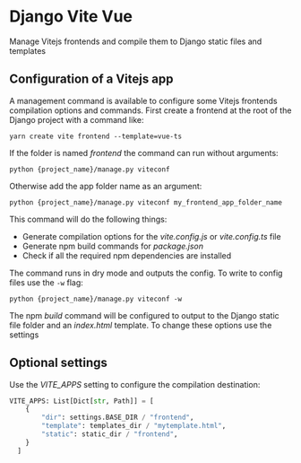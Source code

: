 # Django Vite Vue

Manage Vitejs frontends and compile them to Django static files and templates

## Configuration of a Vitejs app

A management command is available to configure some Vitejs frontends compilation options
and commands. First create a frontend at the root of the Django project with a command
like:

  ```
  yarn create vite frontend --template=vue-ts
  ```

If the folder is named *frontend* the command can run without arguments:

  ```
  python {project_name}/manage.py viteconf
  ```

Otherwise add the app folder name as an argument:

  ```
  python {project_name}/manage.py viteconf my_frontend_app_folder_name
  ```

This command will do the following things:

- Generate compilation options for the *vite.config.js* or *vite.config.ts* file
- Generate npm build commands for *package.json*
- Check if all the required npm dependencies are installed

The command runs in dry mode and outputs the config. To write to config files
use the `-w` flag:

  ```
  python {project_name}/manage.py viteconf -w
  ```

The npm *build* command will be configured to output to the Django static file
folder and an *index.html* template. To change these options use the settings

## Optional settings

Use the *VITE_APPS* setting to configure the compilation destination:

  ```python
  VITE_APPS: List[Dict[str, Path]] = [
	  {
		  "dir": settings.BASE_DIR / "frontend",
		  "template": templates_dir / "mytemplate.html",
		  "static": static_dir / "frontend",
	  }
	]
  ```

